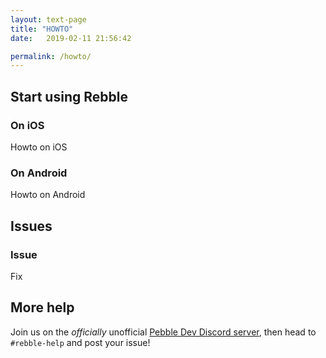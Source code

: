 ```yaml
---
layout: text-page
title: "HOWTO"
date:   2019-02-11 21:56:42

permalink: /howto/
---
```


## Start using Rebble

### On iOS

Howto on iOS

### On Android

Howto on Android

## Issues

### Issue

Fix

## More help

Join us on the *officially* unofficial [Pebble Dev Discord server](http://discord.gg/aRUAYFN), then head to `#rebble-help` and post your issue!
